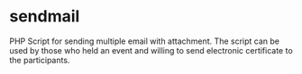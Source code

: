 # sendmail
PHP Script for sending multiple email with attachment. The script can be used by those who held an event and willing to send electronic certificate to the participants.
